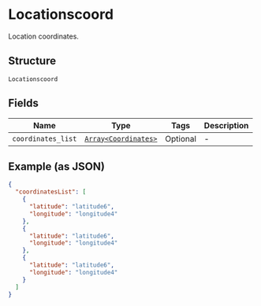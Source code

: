 
# Locationscoord

Location coordinates.

## Structure

`Locationscoord`

## Fields

| Name | Type | Tags | Description |
|  --- | --- | --- | --- |
| `coordinates_list` | [`Array<Coordinates>`](../../doc/models/coordinates.md) | Optional | - |

## Example (as JSON)

```json
{
  "coordinatesList": [
    {
      "latitude": "latitude6",
      "longitude": "longitude4"
    },
    {
      "latitude": "latitude6",
      "longitude": "longitude4"
    },
    {
      "latitude": "latitude6",
      "longitude": "longitude4"
    }
  ]
}
```

